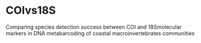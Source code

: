 # COIvs18S
Comparing species detection success between COI and 18Smolecular markers in DNA metabarcoding of coastal macroinvertebrates communities
